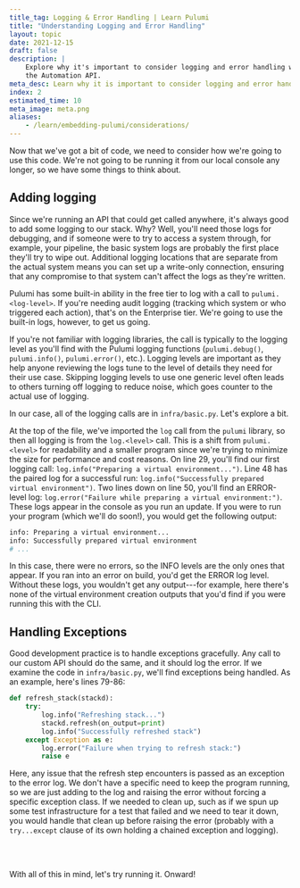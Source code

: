```yaml
---
title_tag: Logging & Error Handling | Learn Pulumi
title: "Understanding Logging and Error Handling"
layout: topic
date: 2021-12-15
draft: false
description: |
    Explore why it's important to consider logging and error handling when using
    the Automation API.
meta_desc: Learn why it is important to consider logging and error handling when using the Automation API in this tutorial.
index: 2
estimated_time: 10
meta_image: meta.png
aliases:
    - /learn/embedding-pulumi/considerations/
---
```


Now that we've got a bit of code, we need to consider how we're going to use this code. We're not going to be running it from our local console any longer, so we have some things to think about.

## Adding logging

Since we're running an API that could get called anywhere, it's always good to add some logging to our stack. Why? Well, you'll need those logs for debugging, and if someone were to try to access a system through, for example, your pipeline, the basic system logs are probably the first place they'll try to wipe out. Additional logging locations that are separate from the actual system means you can set up a write-only connection, ensuring that any compromise to that system can't affect the logs as they're written.

Pulumi has some built-in ability in the free tier to log with a call to `pulumi.<log-level>`. If you're needing audit logging (tracking which system or who triggered each action), that's on the Enterprise tier. We're going to use the built-in logs, however, to get us going.

If you're not familiar with logging libraries, the call is typically to the logging level as you'll find with the Pulumi logging functions (`pulumi.debug()`, `pulumi.info()`, `pulumi.error()`, etc.). Logging levels are important as they help anyone reviewing the logs tune to the level of details they need for their use case. Skipping logging levels to use one generic level often leads to others turning off logging to reduce noise, which goes counter to the actual use of logging.

In our case, all of the logging calls are in `infra/basic.py`. Let's explore a bit.

At the top of the file, we've imported the `log` call from the `pulumi` library, so then all logging is from the `log.<level>` call. This is a shift from `pulumi.<level>` for readability and a smaller program since we're trying to minimize the size for performance and cost reasons. On line 29, you'll find our first logging call: `log.info("Preparing a virtual environment...")`. Line 48 has the paired log for a successful run: `log.info("Successfully prepared virtual environment")`. Two lines down on line 50, you'll find an ERROR-level log: `log.error("Failure while preparing a virtual environment:")`. These logs appear in the console as you run an update. If you were to run your program (which we'll do soon!), you would get the following output:

```bash
info: Preparing a virtual environment...
info: Successfully prepared virtual environment
# ...
```

In this case, there were no errors, so the INFO levels are the only ones that appear. If you ran into an error on build, you'd get the ERROR log level. Without these logs, you wouldn't get any output---for example, here there's none of the virtual environment creation outputs that you'd find if you were running this with the CLI.

## Handling Exceptions

Good development practice is to handle exceptions gracefully. Any call to our custom API should do the same, and it should log the error. If we examine the code in `infra/basic.py`, we'll find exceptions being handled. As an example, here's lines 79-86:

```python
def refresh_stack(stackd):
    try:
        log.info("Refreshing stack...")
        stackd.refresh(on_output=print)
        log.info("Successfully refreshed stack")
    except Exception as e:
        log.error("Failure when trying to refresh stack:")
        raise e
```

Here, any issue that the refresh step encounters is passed as an exception to the error log. We don't have a specific need to keep the program running, so we are just adding to the log and raising the error without forcing a specific exception class. If we needed to clean up, such as if we spun up some test infrastructure for a test that failed and we need to tear it down, you would handle that clean up before raising the error (probably with a `try...except` clause of its own holding a chained exception and logging).

<br/>
<br/>

With all of this in mind, let's try running it. Onward!
